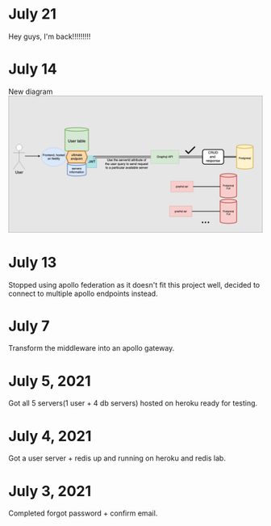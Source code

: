 # July 21

Hey guys, I'm back!!!!!!!!!

# July 14

New diagram
![diagram](./diagram3.png)

# July 13

Stopped using apollo federation as it doesn't fit this project well, decided to connect to multiple apollo endpoints instead.

# July 7

Transform the middleware into an apollo gateway.

# July 5, 2021

Got all 5 servers(1 user + 4 db servers) hosted on heroku ready for testing.

# July 4, 2021

Got a user server + redis up and running on heroku and redis lab.

# July 3, 2021

Completed forgot password + confirm email.
